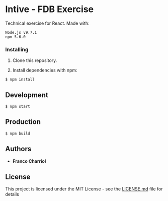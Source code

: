 # Intive - FDB Exercise

Technical exercise for React.
Made with:
```
Node.js v9.7.1 
npm 5.6.0
```

### Installing

1. Clone this repository.

2. Install dependencies with npm:

```
$ npm install
```

## Development

```
$ npm start
```

## Production

```
$ npm build
```

## Authors

* **Franco Charriol** 

## License

This project is licensed under the MIT License - see the [LICENSE.md](LICENSE.md) file for details
